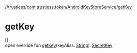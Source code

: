//[trustless](../../../index.md)/[com.trustless.token](../index.md)/[AndroidKeyStoreService](index.md)/[getKey](get-key.md)

# getKey

[]\
open override fun [getKey](get-key.md)(keyAlias: [String](https://kotlinlang.org/api/latest/jvm/stdlib/kotlin/-string/index.html)): [SecretKey](https://developer.android.com/reference/kotlin/javax/crypto/SecretKey.html)
